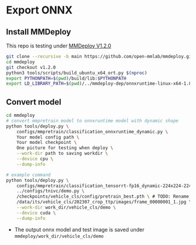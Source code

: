 # Export ONNX
## Install MMDeploy
This repo is testing under [MMDeploy V1.2.0](https://github.com/open-mmlab/mmdeploy/releases/tag/v1.2.0) 
```bash
git clone --recursive -b main https://github.com/open-mmlab/mmdeploy.git
cd mmdeploy
git checkout v1.2.0
python3 tools/scripts/build_ubuntu_x64_ort.py $(nproc)
export PYTHONPATH=$(pwd)/build/lib:$PYTHONPATH
export LD_LIBRARY_PATH=$(pwd)/../mmdeploy-dep/onnxruntime-linux-x64-1.8.1/lib/:$LD_LIBRARY_PATH
```
## Convert model
```bash
cd mmdeploy
# convert mmpretrain model to onnxruntime model with dynamic shape
python tools/deploy.py \
    configs/mmpretrain/classification_onnxruntime_dynamic.py \
    Your model config path \
    Your model checkpoint \
    One picture for testing when deploy \
    --work-dir path to saving workdir \
    --device cpu \
    --dump-info

# example command
python tools/deploy.py \
    configs/mmpretrain/classification_tensorrt-fp16_dynamic-224x224-224x224.py \
    ../configs/tnivc/demo.py \
    /checkpoints/vehicle_cls/config/pretrain_best.pth \ # TODO: Rename the folder/file names
    /data/its/vehicle_cls/202307_crop_ttp/images/frame_00000001_1.jpg \
    --work-dir work_dir/vehicle_cls/demo \
    --device cuda \
    --dump-info
```

- The output onnx model and test image is saved under  `mmdeploy/work_dir/vehicle_cls/demo `
